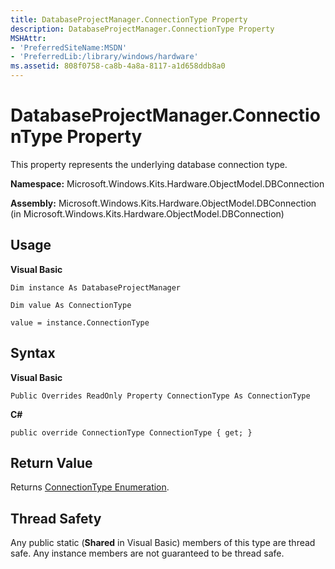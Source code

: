 ```yaml
---
title: DatabaseProjectManager.ConnectionType Property
description: DatabaseProjectManager.ConnectionType Property
MSHAttr:
- 'PreferredSiteName:MSDN'
- 'PreferredLib:/library/windows/hardware'
ms.assetid: 808f0758-ca8b-4a8a-8117-a1d658ddb8a0
---
```


# DatabaseProjectManager.ConnectionType Property


This property represents the underlying database connection type.

**Namespace:** Microsoft.Windows.Kits.Hardware.ObjectModel.DBConnection

**Assembly:** Microsoft.Windows.Kits.Hardware.ObjectModel.DBConnection (in Microsoft.Windows.Kits.Hardware.ObjectModel.DBConnection)

## <span id="Usage"></span><span id="usage"></span><span id="USAGE"></span>Usage


**Visual Basic**

`Dim instance As DatabaseProjectManager`

`Dim value As ConnectionType`

`value = instance.ConnectionType`

## <span id="Syntax"></span><span id="syntax"></span><span id="SYNTAX"></span>Syntax


**Visual Basic**

`Public Overrides ReadOnly Property ConnectionType As ConnectionType`

**C#**

`public override ConnectionType ConnectionType { get; }`

## <span id="Return_Value"></span><span id="return_value"></span><span id="RETURN_VALUE"></span>Return Value


Returns [ConnectionType Enumeration](connectiontype-enumeration.md).

## <span id="Thread_Safety"></span><span id="thread_safety"></span><span id="THREAD_SAFETY"></span>Thread Safety


Any public static (**Shared** in Visual Basic) members of this type are thread safe. Any instance members are not guaranteed to be thread safe.

 

 






